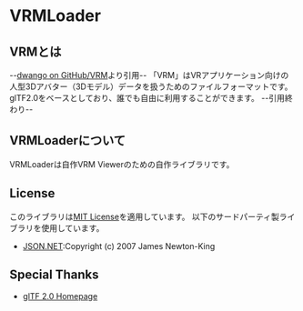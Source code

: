 # VRMLoader

## VRMとは
--[dwango on GitHub/VRM](https://dwango.github.io/vrm/)より引用--
「VRM」はVRアプリケーション向けの人型3Dアバター（3Dモデル）データを扱うためのファイルフォーマットです。
glTF2.0をベースとしており、誰でも自由に利用することができます。
--引用終わり--

## VRMLoaderについて
VRMLoaderは自作VRM Viewerのための自作ライブラリです。

## License
このライブラリは[MIT License](./LICENSE)を適用しています。
以下のサードパーティ製ライブラリを使用しています。
* [JSON.NET](https://www.newtonsoft.com/json):Copyright (c) 2007 James Newton-King

## Special Thanks
* [glTF 2.0 Homepage](https://github.com/KhronosGroup/glTF/)
